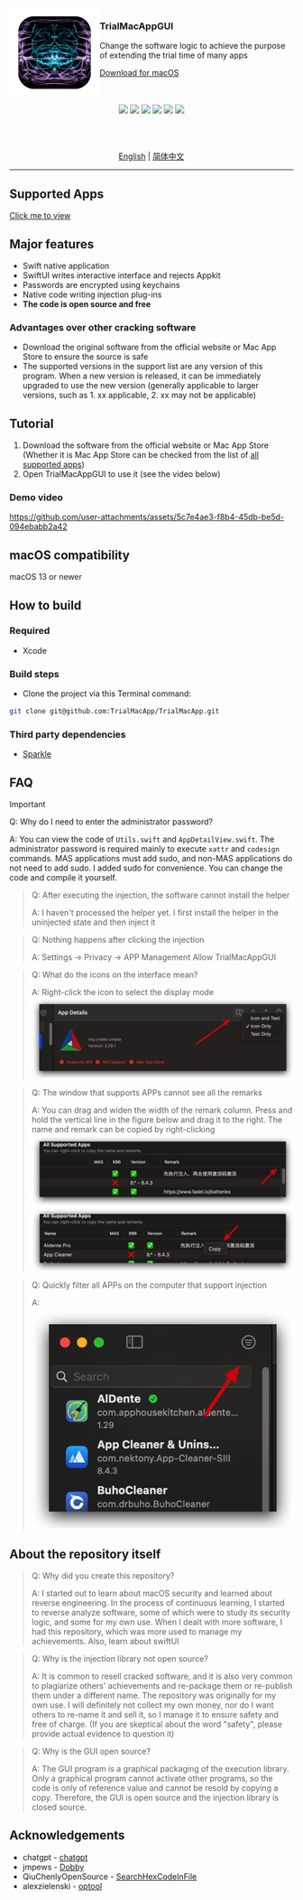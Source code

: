<img src="./TrialMacAppGUI/Assets.xcassets/AppIcon.appiconset/icon_1024X1024 1.png" width="160" alt="App icon" align="left"/>

<div>
<h3>TrialMacAppGUI</h3>
<p>Change the software logic to achieve the purpose of extending the trial time of many apps</p>
<a href="https://github.com/TrialMacApp/TrialMacApp/releases">Download for macOS</a>
</div>

<br/>
<br/>

<div align="center">

![](https://img.shields.io/github/downloads/TrialMacApp/TrialMacApp/total.svg?style=flat)
![](https://img.shields.io/github/release-pre/TrialMacApp/TrialMacApp.svg?style=flat)
![](https://img.shields.io/badge/platform-macOS-blue.svg?style=flat)
![](https://img.shields.io/github/license/TrialMacApp/TrialMacApp)
![](https://img.shields.io/github/stars/TrialMacApp/TrialMacApp)
![](https://img.shields.io/github/forks/TrialMacApp/TrialMacApp)

<br/>
<br/>

<a href="readme.md">English</a> | <a href="readme_zh-Hans.md">简体中文</a>

</div>

<hr>

## Supported Apps

<a href="app.md">Click me to view</a>

## Major features

- Swift native application
- SwiftUI writes interactive interface and rejects Appkit
- Passwords are encrypted using keychains
- Native code writing injection plug-ins
- **The code is open source and free**

### Advantages over other cracking software

- Download the original software from the official website or Mac App Store to ensure the source is safe
- The supported versions in the support list are any version of this program. When a new version is released, it can be immediately upgraded to use the new version (generally applicable to larger versions, such as 1. xx applicable, 2. xx may not be applicable)

## Tutorial

1. Download the software from the official website or Mac App Store (Whether it is Mac App Store can be checked from the list of <a href="app.md">all supported apps</a>)
2. Open TrialMacAppGUI to use it (see the video below)

### Demo video

https://github.com/user-attachments/assets/5c7e4ae3-f8b4-45db-be5d-094ebabb2a42

## macOS compatibility

macOS 13 or newer

## How to build

### Required

- Xcode

### Build steps

- Clone the project via this Terminal command:

```sh
git clone git@github.com:TrialMacApp/TrialMacApp.git
```

### Third party dependencies

- [Sparkle](https://github.com/sparkle-project/Sparkle)

## FAQ

> [!IMPORTANT]
>
> Q: Why do I need to enter the administrator password?
>
> A: You can view the code of `Utils.swift` and `AppDetailView.swift`. The administrator password is required mainly to execute `xattr` and `codesign` commands. MAS applications must add sudo, and non-MAS applications do not need to add sudo. I added sudo for convenience. You can change the code and compile it yourself.

> Q: After executing the injection, the software cannot install the helper
>
> A: I haven't processed the helper yet. I first install the helper in the uninjected state and then inject it

> Q: Nothing happens after clicking the injection
>
> A: Settings -> Privacy -> APP Management Allow TrialMacAppGUI

> Q: What do the icons on the interface mean?
>
> A: Right-click the icon to select the display mode
> ![](images/1.png)

> Q: The window that supports APPs cannot see all the remarks
>
> A: You can drag and widen the width of the remark column. Press and hold the vertical line in the figure below and drag it to the right. The name and remark can be copied by right-clicking
> ![](images/2.png) ![](images/3.png)

> Q: Quickly filter all APPs on the computer that support injection
>
> A: ![](images/4.png)

## About the repository itself

> Q: Why did you create this repository?
>
> A: I started out to learn about macOS security and learned about reverse engineering. In the process of continuous learning, I started to reverse analyze software, some of which were to study its security logic, and some for my own use. When I dealt with more software, I had this repository, which was more used to manage my achievements. Also, learn about swiftUI

> Q: Why is the injection library not open source?
>
> A: It is common to resell cracked software, and it is also very common to plagiarize others' achievements and re-package them or re-publish them under a different name. The repository was originally for my own use. I will definitely not collect my own money, nor do I want others to re-name it and sell it, so I manage it to ensure safety and free of charge. (If you are skeptical about the word "safety", please provide actual evidence to question it)

> Q: Why is the GUI open source?
>
> A: The GUI program is a graphical packaging of the execution library. Only a graphical program cannot activate other programs, so the code is only of reference value and cannot be resold by copying a copy. Therefore, the GUI is open source and the injection library is closed source.

## Acknowledgements

- chatgpt - [chatgpt](https://chatgpt.com)
- jmpews - [Dobby](https://github.com/jmpews/Dobby)
- QiuChenlyOpenSource - [SearchHexCodeInFile](https://github.com/QiuChenlyOpenSource/SearchHexCodeInFile)
- alexzielenski - [optool](https://github.com/alexzielenski/optool)
